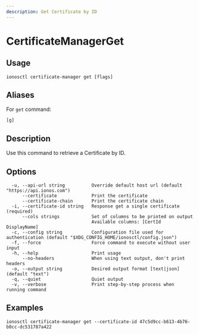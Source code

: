 ```yaml
---
description: Get Certificate by ID
---
```


# CertificateManagerGet

## Usage

```text
ionosctl certificate-manager get [flags]
```

## Aliases

For `get` command:

```text
[g]
```

## Description

Use this command to retrieve a Certificate by ID.

## Options

```text
  -u, --api-url string          Override default host url (default "https://api.ionos.com")
      --certificate             Print the certificate
      --certificate-chain       Print the certificate chain
  -i, --certificate-id string   Response get a single certificate (required)
      --cols strings            Set of columns to be printed on output 
                                Available columns: [CertId DisplayName]
  -c, --config string           Configuration file used for authentication (default "$XDG_CONFIG_HOME/ionosctl/config.json")
  -f, --force                   Force command to execute without user input
  -h, --help                    Print usage
      --no-headers              When using text output, don't print headers
  -o, --output string           Desired output format [text|json] (default "text")
  -q, --quiet                   Quiet output
  -v, --verbose                 Print step-by-step process when running command
```

## Examples

```text
ionosctl certificate-manager get --certificate-id 47c5d9cc-b613-4b76-b0cc-dc531787a422
```

